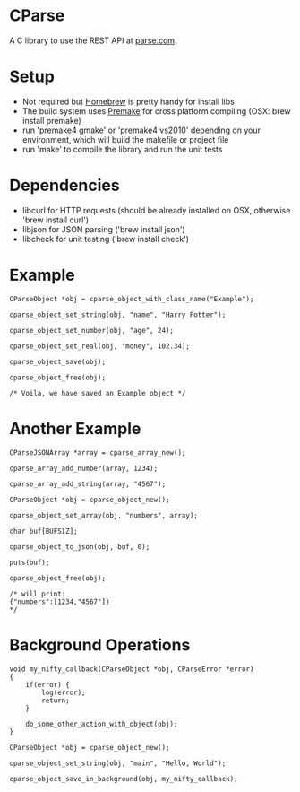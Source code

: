 CParse
======
A C library to use the REST API at [parse.com](http://parse.com).


Setup
=====
- Not required but [Homebrew](http://mxcl.github.com/homebrew/) is pretty handy for install libs
- The build system uses [Premake](http://industriousone.com/premake) for cross platform compiling (OSX: brew install premake)
- run 'premake4 gmake' or 'premake4 vs2010' depending on your environment, which will build the makefile or project file
- run 'make' to compile the library and run the unit tests

Dependencies
============

- libcurl for HTTP requests (should be already installed on OSX, otherwise 'brew install curl')
- libjson for JSON parsing ('brew install json')
- libcheck for unit testing ('brew install check')

Example
=======
```
CParseObject *obj = cparse_object_with_class_name("Example");

cparse_object_set_string(obj, "name", "Harry Potter");

cparse_object_set_number(obj, "age", 24);

cparse_object_set_real(obj, "money", 102.34);

cparse_object_save(obj);

cparse_object_free(obj);

/* Voila, we have saved an Example object */

```

Another Example
===============
```
CParseJSONArray *array = cparse_array_new();

cparse_array_add_number(array, 1234);

cparse_array_add_string(array, "4567");

CParseObject *obj = cparse_object_new();

cparse_object_set_array(obj, "numbers", array);

char buf[BUFSIZ];

cparse_object_to_json(obj, buf, 0);

puts(buf); 

cparse_object_free(obj);

/* will print:
{"numbers":[1234,"4567"]}
*/
```

Background Operations
=====================
```
void my_nifty_callback(CParseObject *obj, CParseError *error)
{
	if(error) {
		log(error);
		return;
	}

	do_some_other_action_with_object(obj);
}

CParseObject *obj = cparse_object_new();

cparse_object_set_string(obj, "main", "Hello, World");

cparse_object_save_in_background(obj, my_nifty_callback);

```